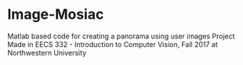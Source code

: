 # Image-Mosiac

Matlab based code for creating a panorama using user images
Project Made in EECS 332 - Introduction to Computer Vision, Fall 2017 at Northwestern University
